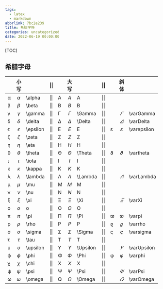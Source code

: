 ```yaml
---
tags:
  - latex
  - markdown
abbrlink: 7bc2e239
title: 希腊字符
categories: uncategorized
date: 2022-06-19 00:00:00
---
```

[TOC]
<!--more-->

## 希腊字母

|      | 小写       |          | \|\| |      | 大写       |          | \|\| |      | 斜体          |             |
| ---- | :----------: | -------- | ---- | ---- | :----------: | -------- | ---- | ---- | :-------------: | ----------- |
| α    | $\alpha$   | \alpha   | \|\| | A    | $A$        | A        | \|\| |      |             |             |
| β    | $\beta$    | \beta    | \|\| | B    | $B$        | B        | \|\| |      |               |             |
| γ    | $\gamma$   | \gamma   | \|\| | Γ    | $\Gamma$   | \Gamma   | \|\| |      | $\varGamma$   | \varGamma   |
| δ    | $\delta$   | \delta   | \|\| | Δ    | $\Delta$   | \Delta   | \|\| |      | $\varDelta$   | \varDelta   |
| ϵ    | $\epsilon$ | \epsilon | \|\| | E    | $E$        | E        | \|\| | ε    | $\varepsilon$ | \varepsilon |
| ζ    | $\zeta$    | \zeta    | \|\| | Z    | $Z$        | Z        | \|\| |      |               |             |
| η    | $\eta$     | \eta     | \|\| | H    | $H$        | H        | \|\| |      |               |             |
| θ    | $\theta$   | \theta   | \|\| | Θ    | $\Theta$   | \Theta   | \|\| | ϑ    | $\vartheta$   | \vartheta   |
| ι    | $\iota$    | \iota    | \|\| | I    | $I$        | I        | \|\| |      |               |             |
| κ    | $\kappa$   | \kappa   | \|\| | K    | $K$        | K        | \|\| |      |               |             |
| λ    | $\lambda$  | \lambda  | \|\| | Λ    | $\Lambda$  | \Lambda  | \|\| |      | $\varLambda$  | \varLambda  |
| μ    | $\mu$      | \mu      | \|\| | M    | $M$        | M        | \|\| |      |               |             |
| ν    | $\nu$      | \nu      | \|\| | N    | $N$        | N        | \|\| |      |               |             |
| ξ    | $\xi$      | \xi      | \|\| | Ξ    | $\Xi$      | \Xi      | \|\| |      | $\varXi$      | \varXi      |
| o    | $o$        | o        | \|\| | O    | $O$        | O        | \|\| |      |               |             |
| π    | $\pi$      | \pi      | \|\| | Π    | $\Pi$      | \Pi      | \|\| | ϖ    | $\varpi$      | \varpi      |
| ρ    | $\rho$     | \rho     | \|\| | P    | $P$        | P        | \|\| | ϱ    | $\varrho$     | \varrho     |
| σ    | $\sigma$   | \sigma   | \|\| | Σ    | $\Sigma$   | \Sigma   | \|\| | ς    | $\varsigma$   | \varsigma   |
| τ    | $\tau$     | \tau     | \|\| | T    | $T$        | T        | \|\| |      |               |             |
| υ    | $\upsilon$ | \upsilon | \|\| | Υ    | $\Upsilon$ | \Upsilon | \|\| |      | $\varUpsilon$ | \varUpsilon |
| ϕ    | $\phi$     | \phi     | \|\| | Φ    | $\Phi$     | \Phi     | \|\| | φ    | $\varphi$     | \varphi     |
| χ    | $\chi$     | \chi     | \|\| | X    | $X$        | X        | \|\| |      |               |             |
| ψ    | $\psi$     | \psi     | \|\| | Ψ    | $\Psi$     | \Psi     | \|\| |      | $\varPsi$     | \varPsi     |
| ω    | $\omega$   | \omega   | \|\| | Ω    | $\Omega$   | \Omega   | \|\| |      | $\varOmega$   | \varOmega   |